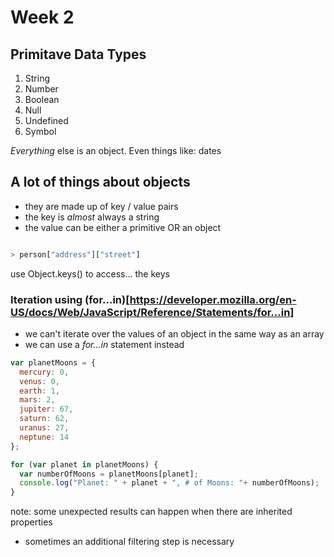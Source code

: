 # Week 2

## Primitave Data Types
1. String
2. Number
3. Boolean
4. Null
5. Undefined
6. Symbol

*Everything* else is an object. Even things like: dates

## A lot of things about objects

- they are made up of key / value pairs
- the key is *almost* always a string 
- the value can be either a primitive OR an object

```javascript

> person["address"]["street"]

```

use Object.keys() to access... the keys

### Iteration using (for...in)[https://developer.mozilla.org/en-US/docs/Web/JavaScript/Reference/Statements/for...in]

- we can't iterate over the values of an object in the same way as an array
- we can use a *for...in* statement instead

```javascript 
var planetMoons = {
  mercury: 0,
  venus: 0,
  earth: 1,
  mars: 2,
  jupiter: 67,
  saturn: 62,
  uranus: 27,
  neptune: 14
};

for (var planet in planetMoons) {
  var numberOfMoons = planetMoons[planet];
  console.log("Planet: " + planet + ", # of Moons: "+ numberOfMoons);
}
```

note: some unexpected results can happen when there are inherited properties
- sometimes an additional filtering step is necessary 

